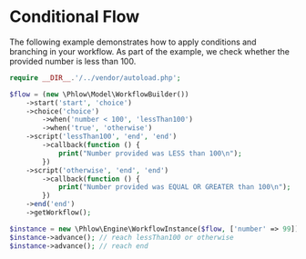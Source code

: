 # Conditional Flow
The following example demonstrates how to apply conditions and branching in your workflow. As part of the example, we check whether the provided number is less than 100.

``` php
require __DIR__.'/../vendor/autoload.php';

$flow = (new \Phlow\Model\WorkflowBuilder())
    ->start('start', 'choice')
    ->choice('choice')
        ->when('number < 100', 'lessThan100')
        ->when('true', 'otherwise')
    ->script('lessThan100', 'end', 'end')
        ->callback(function () {
            print("Number provided was LESS than 100\n");
        })
    ->script('otherwise', 'end', 'end')
        ->callback(function () {
            print("Number provided was EQUAL OR GREATER than 100\n");
        })
    ->end('end')
    ->getWorkflow();

$instance = new \Phlow\Engine\WorkflowInstance($flow, ['number' => 99]);
$instance->advance(); // reach lessThan100 or otherwise
$instance->advance(); // reach end
``` 